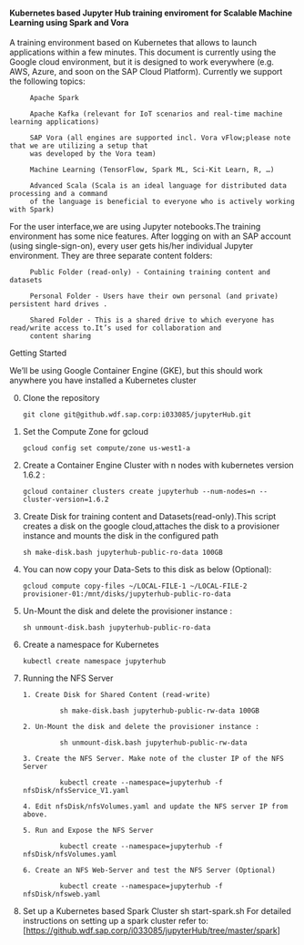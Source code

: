 #### Kubernetes based Jupyter Hub training enviroment for Scalable Machine Learning using Spark and Vora

A training environment based on Kubernetes that allows to launch applications within a few minutes. This document is currently
using the Google cloud environment, but it is designed to work everywhere (e.g. AWS, Azure, and soon on the SAP Cloud Platform).
Currently we support the  following topics:

         Apache Spark
         
         Apache Kafka (relevant for IoT scenarios and real-time machine learning applications)
         
         SAP Vora (all engines are supported incl. Vora vFlow;please note that we are utilizing a setup that
         was developed by the Vora team)
        
         Machine Learning (TensorFlow, Spark ML, Sci-Kit Learn, R, …)
         
         Advanced Scala (Scala is an ideal language for distributed data processing and a command
         of the language is beneficial to everyone who is actively working with Spark)
          
For the user interface,we are using Jupyter notebooks.The training environment has some nice features. After logging on with
an SAP account (using single-sign-on), every user gets his/her individual Jupyter environment.
They are  three separate content folders:
 
         Public Folder (read-only) - Containing training content and datasets
         
         Personal Folder - Users have their own personal (and private) persistent hard drives .
         
         Shared Folder - This is a shared drive to which everyone has read/write access to.It’s used for collaboration and 
         content sharing
         
Getting Started

 We’ll be using Google Container Engine (GKE), but this should work anywhere you have installed a Kubernetes cluster
 
  0. Clone the repository 
  
         git clone git@github.wdf.sap.corp:i033085/jupyterHub.git
         
  1. Set the Compute Zone for gcloud
  
         gcloud config set compute/zone us-west1-a
 
  2. Create a Container Engine Cluster with n nodes with kubernetes version 1.6.2 : 
  
         gcloud container clusters create jupyterhub --num-nodes=n --cluster-version=1.6.2
         
  3. Create Disk for training content and Datasets(read-only).This script creates a disk on the google cloud,attaches the disk to a provisioner instance and mounts the disk in the configured path
  
         sh make-disk.bash jupyterhub-public-ro-data 100GB
 
  4. You can now copy your Data-Sets to this disk as below (Optional): 
  
         gcloud compute copy-files ~/LOCAL-FILE-1 ~/LOCAL-FILE-2 provisioner-01:/mnt/disks/jupyterhub-public-ro-data 
         
  5. Un-Mount the disk and delete the provisioner instance :
  
         sh unmount-disk.bash jupyterhub-public-ro-data
  
  6. Create a namespace for Kubernetes
  
         kubectl create namespace jupyterhub 
         
  7. Running the NFS Server
  
         1. Create Disk for Shared Content (read-write)
  
                  sh make-disk.bash jupyterhub-public-rw-data 100GB
  
         2. Un-Mount the disk and delete the provisioner instance :
  
                  sh unmount-disk.bash jupyterhub-public-rw-data
                  
         3. Create the NFS Server. Make note of the cluster IP of the NFS Server 
         
                  kubectl create --namespace=jupyterhub -f nfsDisk/nfsService_V1.yaml
                 
         4. Edit nfsDisk/nfsVolumes.yaml and update the NFS server IP from above.
         
         5. Run and Expose the NFS Server
         
                  kubectl create --namespace=jupyterhub -f nfsDisk/nfsVolumes.yaml
                  
         6. Create an NFS Web-Server and test the NFS Server (Optional)
         
                  kubectl create --namespace=jupyterhub -f nfsDisk/nfsweb.yaml
                  
                  
   8. Set up a Kubernetes based Spark Cluster
                  sh start-spark.sh 
                  For detailed instructions on setting up a spark cluster refer to: [https://github.wdf.sap.corp/i033085/jupyterHub/tree/master/spark]
         
                  
                  
         
                  
         
         
                  
         
         
         
         
     
